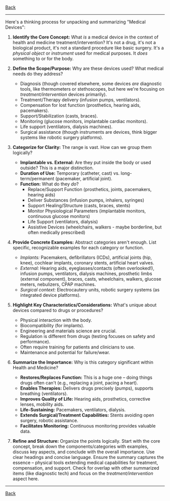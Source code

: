[Back](README.md)

---

Here's a thinking process for unpacking and summarizing "Medical Devices":

1.  **Identify the Core Concept:** What *is* a medical device in the context of health and medicine treatment/intervention? It's not a drug, it's not a biological product, it's not a standard procedure like basic surgery. It's a *physical object* or *instrument* used for medical purposes. It *does* something to or for the body.

2.  **Define the Scope/Purpose:** Why are these devices used? What medical needs do they address?
    *   Diagnosis (though covered elsewhere, some devices *are* diagnostic tools, like thermometers or stethoscopes, but here we're focusing on *treatment/intervention* devices primarily).
    *   Treatment/Therapy delivery (infusion pumps, ventilators).
    *   Compensation for lost function (prosthetics, hearing aids, pacemakers).
    *   Support/Stabilization (casts, braces).
    *   Monitoring (glucose monitors, implantable cardiac monitors).
    *   Life support (ventilators, dialysis machines).
    *   Surgical assistance (though instruments are devices, think bigger systems like robotic surgery platforms).

3.  **Categorize for Clarity:** The range is vast. How can we group them logically?
    *   **Implantable vs. External:** Are they put inside the body or used outside? This is a major distinction.
    *   **Duration of Use:** Temporary (catheter, cast) vs. long-term/permanent (pacemaker, artificial joint).
    *   **Function:** What do they *do*?
        *   Replace/Support Function (prosthetics, joints, pacemakers, hearing aids)
        *   Deliver Substances (infusion pumps, inhalers, syringes)
        *   Support Healing/Structure (casts, braces, stents)
        *   Monitor Physiological Parameters (implantable monitors, continuous glucose monitors)
        *   Life Support (ventilators, dialysis)
        *   Assistive Devices (wheelchairs, walkers - maybe borderline, but often medically prescribed)

4.  **Provide Concrete Examples:** Abstract categories aren't enough. List specific, recognizable examples for each category or function.
    *   *Implants:* Pacemakers, defibrillators (ICDs), artificial joints (hip, knee), cochlear implants, coronary stents, artificial heart valves.
    *   *External:* Hearing aids, eyeglasses/contacts (often overlooked!), infusion pumps, ventilators, dialysis machines, prosthetic limbs (external component), braces, casts, wheelchairs, walkers, glucose meters, nebulizers, CPAP machines.
    *   *Surgical context:* Electrocautery units, robotic surgery systems (as integrated device platforms).

5.  **Highlight Key Characteristics/Considerations:** What's unique about devices compared to drugs or procedures?
    *   Physical interaction with the body.
    *   Biocompatibility (for implants).
    *   Engineering and materials science are crucial.
    *   Regulation is different from drugs (testing focuses on safety and performance).
    *   Often require training for patients and clinicians to use.
    *   Maintenance and potential for failure/wear.

6.  **Summarize the Importance:** Why is this category significant within Health and Medicine?
    *   **Restores/Replaces Function:** This is a huge one – doing things drugs often can't (e.g., replacing a joint, pacing a heart).
    *   **Enables Therapies:** Delivers drugs precisely (pumps), supports breathing (ventilators).
    *   **Improves Quality of Life:** Hearing aids, prosthetics, corrective lenses, mobility aids.
    *   **Life-Sustaining:** Pacemakers, ventilators, dialysis.
    *   **Extends Surgical/Treatment Capabilities:** Stents avoiding open surgery, robotic assistance.
    *   **Facilitates Monitoring:** Continuous monitoring provides valuable data.

7.  **Refine and Structure:** Organize the points logically. Start with the core concept, break down the components/categories with examples, discuss key aspects, and conclude with the overall importance. Use clear headings and concise language. Ensure the summary captures the essence – physical tools extending medical capabilities for treatment, compensation, and support. Check for overlap with other summarized items (like diagnostic tech) and focus on the *treatment/intervention* aspect here.

---

[Back](README.md)
